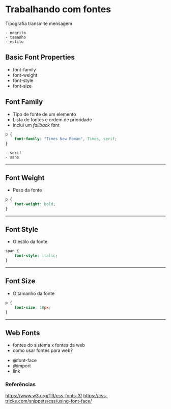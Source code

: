 # Trabalhando com fontes
Tipografia transmite mensagem

    - negrito
    - tamanho
    - estilo

## Basic Font Properties
* font-family
* font-weight
* font-style
* font-size

## Font Family
* Tipo de fonte de um elemento
* Lista de fontes e ordem de prioridade
* inclui um *fallback* font

```css
p {
    font-family: "Times New Roman", Times, serif;
}
```

    - serif
    - sans

---------------------------------------------------------------------------------

## Font Weight
* Peso da fonte

```css
p {
    font-weight: bold;
}
```

---------------------------------------------------------------------------------

## Font Style
* O estilo da fonte

```css
span {
    font-style: italic;
}
```

---------------------------------------------------------------------------------

## Font Size
* O tamanho da fonte

```css
p {
    font-size: 18px;
}
```

----------------------------------------------------------------------------------

## Web Fonts
- fontes do sistema x fontes da web
- como usar fontes para web?

* @font-face
* @import
* link






### Referências
https://www.w3.org/TR/css-fonts-3/
https://css-tricks.com/snippets/css/using-font-face/